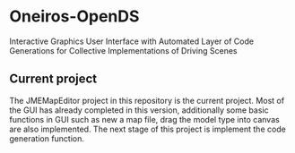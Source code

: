 # Oneiros-OpenDS
Interactive Graphics User Interface with Automated Layer of Code Generations for Collective Implementations of Driving Scenes


## Current project
The JMEMapEditor project in this repository is the current project. Most of the GUI has already completed in this version, additionally some basic functions in GUI such as new a map file, drag the model type into canvas are also implemented. The next stage of this project is implement the code generation function.
